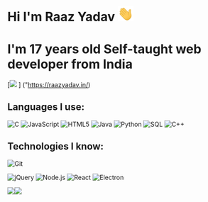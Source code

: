 # Hi I'm Raaz Yadav <img src="./Assets/wave.gif" width="35px">

# I'm 17 years old Self-taught web developer from India
[<img src ="https://img.shields.io/badge/my website-%23.svg?&style=for-the-badge&logo=www&logoColor=white%22&color=black"> ] ("https://raazyadav.in/)
## Languages I use:

![C](https://img.shields.io/badge/-C-000000?style=flat&logo=C)
![JavaScript](https://img.shields.io/badge/-JavaScript-000000?style=flat&logo=javascript)
![HTML5](https://img.shields.io/badge/-HTML5-000000?style=flat&logo=HTML5)
![Java](https://img.shields.io/badge/-Java-000000?style=flat&logo=Java&logoColor=007396)
![Python](https://img.shields.io/badge/-Python-000000?style=flat&logo=python)
![SQL](https://img.shields.io/badge/-SQL-000000?style=flat&logo=MySQL)
![C++](https://img.shields.io/badge/-C++-000000?style=flat&logo=C%2B%2B&logoColor=00599C)
## Technologies I know:

![Git](https://img.shields.io/badge/-Git-000000?style=flat&logo=git&logoColor=F05032)

![jQuery](https://img.shields.io/badge/-jQuery-000000?style=flat&logo=jQuery&logoColor=0769AD)
![Node.js](https://img.shields.io/badge/-Node.js-000000?style=flat&logo=node.js&logoColor=339933)
![React](https://img.shields.io/badge/-React-000000?style=flat&logo=React&logoColor=61DAFB)
![Electron](https://img.shields.io/badge/-Electron-000000?style=flat&logo=Electron&logoColor=FFFFFF)

<img align="" height='130px' src="https://github-readme-stats.vercel.app/api?username=raazyadav&hide_title=true&show_icons=true&include_all_commits=true&line_height=21&bg_color=0,EC6C6C,FFD479,FFFC79,73FA79&theme=graywhite" /><img align="" height='130px' src="https://github-readme-stats.vercel.app/api/top-langs/?username=raazyadav&hide_title=true&layout=compact&bg_color=0,73FA79,73FDFF,D783FF&theme=graywhite" />



 












